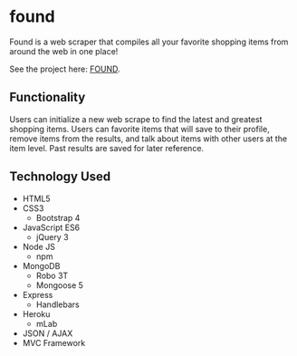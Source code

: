 # found

Found is a web scraper that compiles all your favorite shopping items from around the web in one place!

See the project here: [FOUND](https://found-jfe.herokuapp.com/ "FOUND").

**Functionality**
---
Users can initialize a new web scrape to find the latest and greatest shopping items. Users can favorite items that will save to their profile, remove items from the results, and talk about items with other users at the item level. Past results are saved for later reference.

**Technology Used**
---
- HTML5
- CSS3
  - Bootstrap 4
- JavaScript ES6
  - jQuery 3
- Node JS
  - npm
- MongoDB
  - Robo 3T
  - Mongoose 5
- Express
  - Handlebars
- Heroku
  - mLab
- JSON / AJAX
- MVC Framework